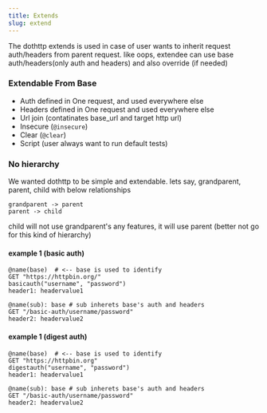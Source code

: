 ```yaml
---
title: Extends
slug: extend
---
```


The dothttp extends is used in case of user wants to inherit request auth/headers from parent request. like oops, extendee can use base auth/headers(only auth and headers) and also override (if needed)

### Extendable From Base
- Auth defined in One request, and used everywhere else
- Headers defined in One request and used everywhere else
- Url join (contatinates base_url and target http url)
- Insecure (`@insecure`)
- Clear (`@clear`)
- Script (user always want to run default tests)

### No hierarchy
We wanted dothttp to be simple and extendable. lets say, grandparent, parent, child with below relationships
```text
grandparent -> parent
parent -> child
```
child will not use grandparent's any features, it will use parent (better not go for this kind of hierarchy)


#### example 1 (basic auth)

```http
@name(base)  # <-- base is used to identify
GET "https://httpbin.org/"
basicauth("username", "password")
header1: headervalue1

@name(sub): base # sub inherets base's auth and headers
GET "/basic-auth/username/password"
header2: headervalue2
```

#### example 1 (digest auth)

```http
@name(base)  # <-- base is used to identify
GET "https://httpbin.org"
digestauth("username", "password")
header1: headervalue1

@name(sub): base # sub inherets base's auth and headers
GET "/basic-auth/username/password"
header2: headervalue2
```